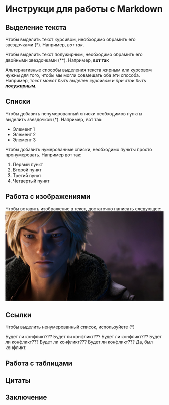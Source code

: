  # Инструкци для работы с Markdown

 ## Выделение текста

Чтобы выделить текст курсивом, необходимо обрамить его звездочками (*). Например, *вот так*.

Чтобы выделить текст полужирным, необходимо обрамить его двойными звездочками (**). Например, **вот так**

Альтернативные способы выделения текста жирным или курсовом нужны для того, чтобы мы могли совмещать оба эти способа. Например, _текст может быть выделен курсивом и при этои быть **полужирным**_.

 ## Списки 

Чтобы добавить ненумерованный списки необходимов пункты выделить звездочкой (*). Например, вот так:
* Элемент 1
* Элемент 2
* Элемент 3

Чтобы добавить нумерованные списки, необходимо пункты просто пронумеровать. Например вот так:
1. Первый пункт
2. Второй пункт
3. Третий пункт
4. Четвертый пункт


 ## Работа с изображениями

Чтобы вставить изображение в текст, достаточно написать следующее: 
![Привет, это Эзреаль](thumb-1920-1108332.jpg)

 ## Ссылки
Чтобы выделить ненумерованный список, используйете (*)

Будет ли конфликт???
Будет ли конфликт???
Будет ли конфликт???
Будет ли конфликт???
Будет ли конфликт???
Будет ли конфликт???
Да, был конфликт.

 ## Работа с таблицами

 ## Цитаты

 ## Заключение